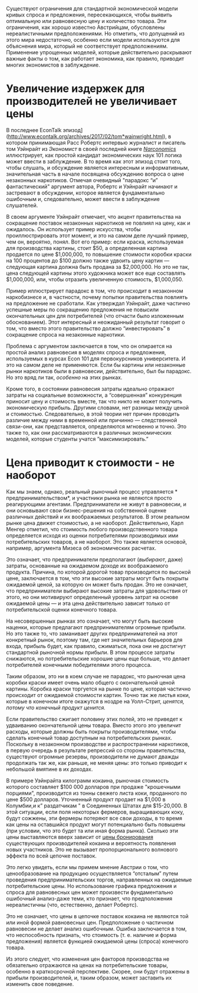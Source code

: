 Существуют ограничения для стандартной экономической модели кривых спроса и предложения, пересекающихся, чтобы выявить оптимальную или равновесную цену и количество товара. Эти ограничения, как хорошо известно Австрийцам, обусловлены нереалистичными предположениями. Но отметить, что допущений из этого мира недостаточно, особенно если модели используются для объяснения мира, который не соответствует предположениям. Применение упрощенных моделей, которые действительно раскрывают важные факты о том, как работает экономика, как правило, приводит многих экономистов в заблуждение.

# Увеличение издержек для производителей не увеличивает цены

В последнее EconTalk эпизод](http://www.econtalk.org/archives/2017/02/tom*wainwright.html), в котором принимающая Расс Робертс интервью журналист и писатель том Уэйнрайт из *Экономист* в своей последней книге *[Narconomics](https://www.amazon.com/Narconomics-How-Run-Drug-Cartel/dp/1610395832/?tag=misesinsti-20)* иллюстрирует, как простой кандидат экономических наук 101 логика может ввести в заблуждение. В то время как этот эпизод стоит того, чтобы слушать, и обсуждение является интересным и информативным, значительная часть в начале посвящена обсуждению вопроса о цене незаконных наркотиков. Отмечая очевидный "парадокс “и” фантастический" аргумент автора, Робертс и Уэйнрайт начинают и застревают в обсуждении, которое является фундаментально ошибочным и, следовательно, может ввести в заблуждение слушателей.

В своем аргументе Уэйнрайт отмечает, что акцент правительства на сокращение поставок незаконных наркотиков не повлиял на цену, как и ожидалось. Он использует пример искусства, чтобы проиллюстрировать этот момент, и это на самом деле лучший пример, чем он, вероятно, понял. Вот его пример: если краска, используемая для производства картины, стоит $50, а определенная картина продается по цене $1,000,000, то повышение стоимости коробки краски на 100 процентов до $100 должно также удвоить цену картин — следующая картина должна быть продана за $2,000,000. Но это не так, цена следующей картины этого художника может все еще составлять $1,000,000, или, чтобы отразить увеличенную стоимость, $1,000,050.

Пример иллюстрирует парадокс в том, что происходит в незаконном наркобизнесе и, в частности, почему попытки правительства повлиять на предложение не сработали. Как утверждал Уэйнрайт, даже частично успешные меры по сокращению предложения не повысили окончательных цен для потребителей (что отчасти было изложенным обоснованием). Этот интересный и неожиданный результат говорит о том, что вместо этого правительство должно “инвестировать” в сокращение спроса на незаконные наркотики.

Проблема с аргументом заключается в том, что он опирается на простой анализ равновесия в моделях спроса и предложения, используемых в курсах Econ 101 для первокурсников университета. И это на самом деле не применяются. Если бы картины или незаконные рынки наркотиков были в равновесии, действительно, был бы парадокс. Но это вряд ли так, *особенно* на этих рынках.

Кроме того, в состоянии равновесия затраты идеально отражают затраты на социальные возможности, а “совершенная” конкуренция приносит цену и стоимость вместе, так что никто не может получить экономическую прибыль. Другими словами, нет разницы между ценой и стоимостью. Следовательно, в этой теории нет причин проводить различие между ними в временной или причинно — следственной связи-они, как представляется, определяются мгновенно и точно. Это также то, как они рассматриваются в различных экономических моделей, которые студенты учатся ”максимизировать.”

# Цена приводит к стоимости - не наоборот

Как мы знаем, однако, реальный рыночный процесс управляется * предпринимательством*, и участники рынка не являются просто реагирующими агентами. Предприниматели не живут в равновесии, и они основывают свои бизнес-решения на собственной оценке различных действий и их воображаемых результатов. В этом реальном рынке цена движет стоимостью, а не наоборот. Действительно, Карл Менгер отметил, что стоимость любого производственного товара определяется исходя из оценки потребителями производимых ими потребительских товаров, а не наоборот. Это также является основой, например, аргумента Мизеса об экономических расчетах.

Это означает, что предприниматели предполагают (*выбирают*, даже) затраты, основанные на ожидаемом доходе их воображаемого продукта. Причина, по которой дорогой товар производится по высокой цене, заключается в том, что эти высокие затраты могут быть покрыты ожидаемой ценой, за которую он может быть продан. Это не означает, что предприниматели выбирают высокие затраты для удовольствия от этого, но они мотивируют определенный уровень затрат на основе ожидаемой цены — и эта цена действительно зависит только от потребительской оценки конечного товара.

На несовершенных рынках это означает, что могут быть высокие наценки, которые предлагают предпринимателям огромные прибыли. Но это также то, что заманивает других предпринимателей на этот конкретный рынок, поэтому там, где нет значительных барьеров для входа, прибыль будет, как правило, сжиматься, пока они не достигнут стандартной рыночной нормы прибыли. В этом процессе затраты снижаются, но потребительские хорошие цены еще больше, что делает потребителей конечными победителями этого процесса.

Таким образом, это ни в коем случае не парадокс, что рыночная цена коробки краски имеет очень мало общего с окончательной ценой картины. Коробка краски торгуется на рынке по цене, которая частично происходит от ожидаемой стоимости картин. Точно так же листья коки, которые в конечном итоге окажутся в ноздре на Уолл-Стрит, *ценятся, потому что конечный продукт ценится.*

Если правительство сжигает половину этих полей, это не приведет к удваиванию окончательной цены товара. Вместо этого это увеличит расходы, которые должны быть покрыты производителями, чтобы сделать конечный товар доступным на потребительских рынках. Поскольку в незаконном производстве и распространении наркотиков, в первую очередь в результате репрессий со стороны правительства, существуют огромные резервы, производители не думают дважды продолжать так же, как раньше, не меняя цены: это только приводит к небольшой вмятине в их доходах.

В примере Уэйнрайта килограмм кокаина, рыночная стоимость которого составляет $100 000 долларов при продаже "крошечными порциями", производится из тонны свежего листа коки, проданного по цене $500 долларов. Уточненный продукт продает на $1,000 в Колумбии,и к” раздатчикам " в Соединенных Штатах для $15-20,000. В этой ситуации, если поля некоторых фермеров, выращивающих коку, будут сожжены, эти фермеры потеряют все свои доходы, в то время как цены на оставшийся продукт могут потенциально быть повышены (при условии, что это будет та или иная форма рынка). Сколько эти цены выставляются вверх зависит от [цены бронирования](https://en.wikipedia.org/wiki/Reservation*price) существующих производителей кокаина и вероятность появления новых участников. Это не вызывает пропорционального волнового эффекта по всей цепочке поставок.

Это легко увидеть, если мы примем мнение Австрии о том, что ценообразование на продукцию осуществляется “отсталым” путем проведения предпринимательских торгов, направленных на ожидаемые потребительские цены. Но использование графика предложения и спроса для равновесных цен может произвести фундаментально ошибочный анализ-даже теми, кто признает, что предположения нереалистичны (что, естественно, делает Робертс).

Это не означает, что цены в цепочке поставок кокаина не являются той или иной формой равновесных цен. Предположение о частичном равновесии не делает анализ ошибочным. Ошибка заключается в том, что неспособность признать, что стоимость (т. е. наличие и форма предложения) является функцией ожидаемой цены (спроса) конечного товара.

Из этого следует, что изменения цен факторов производства не обязательно отражаются на ценах на потребительские товары, особенно в краткосрочной перспективе. Скорее, они будут отражены в прибыли производителей, и, таким образом, может заставить их изменить свое поведение.
